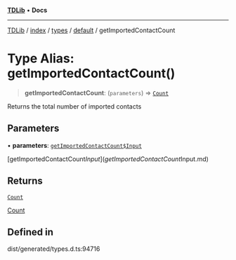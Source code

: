 [**TDLib**](../../../../../../README.md) • **Docs**

***

[TDLib](../../../../../../modules.md) / [index](../../../../../README.md) / [types](../../../README.md) / [default](../README.md) / getImportedContactCount

# Type Alias: getImportedContactCount()

> **getImportedContactCount**: (`parameters`) => [`Count`](Count-1.md)

Returns the total number of imported contacts

## Parameters

• **parameters**: [`getImportedContactCount$Input`](getImportedContactCount$Input.md)

[getImportedContactCount$Input](getImportedContactCount$Input.md)

## Returns

[`Count`](Count-1.md)

[Count](Count-1.md)

## Defined in

dist/generated/types.d.ts:94716
